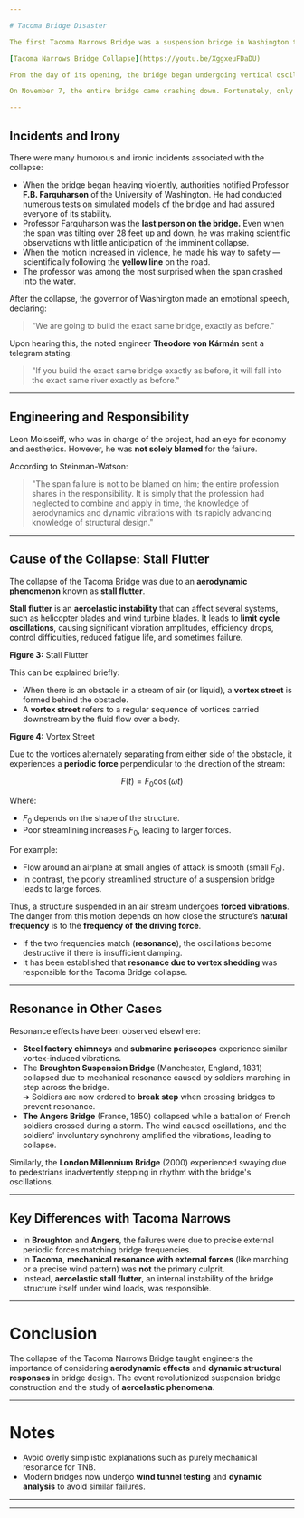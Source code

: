 ```yaml
---

# Tacoma Bridge Disaster

The first Tacoma Narrows Bridge was a suspension bridge in Washington that spanned the Tacoma Narrows Strait of Puget Sound between Tacoma and the Kitsap Peninsula. It opened to traffic on **July 1, 1940**, and collapsed into Puget Sound on **November 7** of the same year.

[Tacoma Narrows Bridge Collapse](https://youtu.be/XggxeuFDaDU)

From the day of its opening, the bridge began undergoing vertical oscillations and earned the nickname **"Galloping Gertie."** People came from hundreds of miles away to experience the curious thrill of riding over the rolling bridge. As each day passed, the authorities in charge grew more confident about the bridge’s safety, even considering canceling its insurance policy.

On November 7, the entire bridge came crashing down. Fortunately, only one car was on the bridge at the time — belonging to a newspaper reporter who abandoned the car and his pet when the bridge began its violent twisting motion. The reporter reached safety, but his dog remained inside the car and was the only life lost in the disaster.

---
```


## Incidents and Irony

There were many humorous and ironic incidents associated with the collapse:

- When the bridge began heaving violently, authorities notified Professor **F.B. Farquharson** of the University of Washington. He had conducted numerous tests on simulated models of the bridge and had assured everyone of its stability.
- Professor Farquharson was the **last person on the bridge.** Even when the span was tilting over 28 feet up and down, he was making scientific observations with little anticipation of the imminent collapse.
- When the motion increased in violence, he made his way to safety — scientifically following the **yellow line** on the road.
- The professor was among the most surprised when the span crashed into the water.

After the collapse, the governor of Washington made an emotional speech, declaring:

> "We are going to build the exact same bridge, exactly as before."

Upon hearing this, the noted engineer **Theodore von Kármán** sent a telegram stating:

> "If you build the exact same bridge exactly as before, it will fall into the exact same river exactly as before."

---

## Engineering and Responsibility

Leon Moisseiff, who was in charge of the project, had an eye for economy and aesthetics. However, he was **not solely blamed** for the failure.

According to Steinman-Watson:

> "The span failure is not to be blamed on him; the entire profession shares in the responsibility. It is simply that the profession had neglected to combine and apply in time, the knowledge of aerodynamics and dynamic vibrations with its rapidly advancing knowledge of structural design."

---

## Cause of the Collapse: Stall Flutter

The collapse of the Tacoma Bridge was due to an **aerodynamic phenomenon** known as **stall flutter**.

**Stall flutter** is an **aeroelastic instability** that can affect several systems, such as helicopter blades and wind turbine blades. It leads to **limit cycle oscillations**, causing significant vibration amplitudes, efficiency drops, control difficulties, reduced fatigue life, and sometimes failure.

**Figure 3:** Stall Flutter

This can be explained briefly:

- When there is an obstacle in a stream of air (or liquid), a **vortex street** is formed behind the obstacle.
- A **vortex street** refers to a regular sequence of vortices carried downstream by the fluid flow over a body.

**Figure 4:** Vortex Street

Due to the vortices alternately separating from either side of the obstacle, it experiences a **periodic force** perpendicular to the direction of the stream:

$$
F(t) = F_0 \cos(\omega t)
$$

Where:

- $F_0$ depends on the shape of the structure.
- Poor streamlining increases $F_0$, leading to larger forces.

For example:
- Flow around an airplane at small angles of attack is smooth (small $F_0$).
- In contrast, the poorly streamlined structure of a suspension bridge leads to large forces.

Thus, a structure suspended in an air stream undergoes **forced vibrations**. The danger from this motion depends on how close the structure’s **natural frequency** is to the **frequency of the driving force**.

- If the two frequencies match (**resonance**), the oscillations become destructive if there is insufficient damping.
- It has been established that **resonance due to vortex shedding** was responsible for the Tacoma Bridge collapse.

---

## Resonance in Other Cases

Resonance effects have been observed elsewhere:

- **Steel factory chimneys** and **submarine periscopes** experience similar vortex-induced vibrations.
- The **Broughton Suspension Bridge** (Manchester, England, 1831) collapsed due to mechanical resonance caused by soldiers marching in step across the bridge.  
  ➔ Soldiers are now ordered to **break step** when crossing bridges to prevent resonance.
- **The Angers Bridge** (France, 1850) collapsed while a battalion of French soldiers crossed during a storm. The wind caused oscillations, and the soldiers' involuntary synchrony amplified the vibrations, leading to collapse.

Similarly, the **London Millennium Bridge** (2000) experienced swaying due to pedestrians inadvertently stepping in rhythm with the bridge's oscillations.

---

## Key Differences with Tacoma Narrows

- In **Broughton** and **Angers**, the failures were due to precise external periodic forces matching bridge frequencies.
- In **Tacoma**, **mechanical resonance with external forces** (like marching or a precise wind pattern) was **not** the primary culprit.
- Instead, **aeroelastic stall flutter**, an internal instability of the bridge structure itself under wind loads, was responsible.

---

# Conclusion

The collapse of the Tacoma Narrows Bridge taught engineers the importance of considering **aerodynamic effects** and **dynamic structural responses** in bridge design. The event revolutionized suspension bridge construction and the study of **aeroelastic phenomena**.

---

# Notes
- Avoid overly simplistic explanations such as purely mechanical resonance for TNB.
- Modern bridges now undergo **wind tunnel testing** and **dynamic analysis** to avoid similar failures.

---

---
